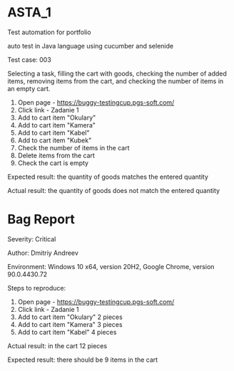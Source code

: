 # ASTA_1
Test automation for portfolio

auto test in Java language using cucumber and selenide

Test case: 003

Selecting a task, filling the cart with goods, checking the number of added items, removing items from the cart, and checking the number of items in an empty cart.

1) Open page - https://buggy-testingcup.pgs-soft.com/
2) Click link - Zadanie 1
3) Add to cart item "Okulary"
4) Add to cart item "Kamera"
5) Add to cart item "Kabel"
6) Add to cart item "Kubek"
7) Check the number of items in the cart
8) Delete items from the cart
9) Check the cart is empty

Expected result: the quantity of goods matches the entered quantity

Actual result: the quantity of goods does not match the entered quantity 

# Bag Report

Severity: Critical

Author: Dmitriy Andreev

Environment: Windows 10 x64, version 20H2, Google Chrome, version 90.0.4430.72

Steps to reproduce:
1) Open page - https://buggy-testingcup.pgs-soft.com/
2) Click link - Zadanie 1
3) Add to cart item "Okulary" 2 pieces
4) Add to cart item "Kamera" 3 pieces
5) Add to cart item "Kabel" 4 pieces

Actual result: in the cart 12 pieces

Expected result: there should be 9 items in the cart
